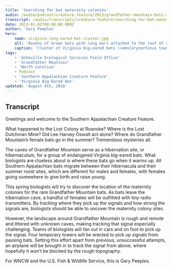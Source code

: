 ```yaml
---
title: 'Searching for bat maternity colonies'
audio: /audio/podcast/creature-feature/2013/grandfather-mountain-bats.mp3
transcript: /audio/transcripts/creature-feature/searching-for-bat-maternity-colonies.pdf
date: 2013-01-02T00:00:00.000Z
author: 'Gary Peeples'
hero:
    name: virginia-long-eared-bat-cluster.jpg
    alt: 'Dozens of brown bats with long ears attached to the roof of a cave in a cluster.'
    caption: 'Cluster of Virginia big-eared bats (<em>Corynorhinus townsendii virginianus</em>). <a href="https://flic.kr/p/dYNtiL">Photo</a> by Dave Riggs, CC BY-SA 2.0.'
tags:
    - 'Asheville Ecological Services Field Office'
    - 'Grandfather Mountain'
    - 'North Carolina'
    - Podcast
    - 'Southern Appalachian Creature Feature'
    - 'Virginia Big-Eared Bat'
updated: 'August 8th, 2018'
---
```


## Transcript

Greetings and welcome to the Southern Appalachian Creature Feature.

What happened to the Lost Colony at Roanoke? Where is the Lost Dutchman Mine? Did Lee Harvey Oswalt act alone? Where do Grandfather Mountain’s female bats go in the summer? Tremendous mysteries all.

The caves of Grandfather Mountain serve as a hibernation site, or hibernaculum, for a group of endangered Virginia big-eared bats.  What biologists are clueless about is where these bats go when it warms up. All Southern Appalachian bats migrate between their hibernacula and their summer roost sites, which are different for males and females, with females going somewhere to give birth and raise young.

This spring biologists will try to discover the location of the maternity colonies for the rare Grandfather Mountain bats. As bats leave the hibernation cave, a handful of females will be outfitted with tiny radio transmitters.  By tracking where they pick up the signals and how strong the signals are, biologists should be able to uncover the maternity colony sites.

However, the landscape around Grandfather Mountain is rough and remote and littered with unknown caves, making tracking that signal especially challenging. Teams of biologists will fan out in cars and on foot to pick up the signal. Four temporary towers will be erected to pick up signals from passing bats. Setting this effort apart from previous, unsuccessful attempts, an airplane will be brought in to track the signal from above, where hopefully it won’t be blocked by the rough topography.  

For WNCW and the U.S. Fish & Wildlife Service, this is Gary Peeples.
